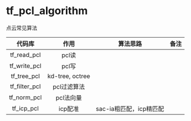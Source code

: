 # tf_pcl_algorithm
点云常见算法

|    代码库     |      作用       |        算法思路         | 备注 |
| :-----------: | :-------------: | :---------------------: | :--: |
|  tf_read_pcl  |      pcl读      |                         |      |
| tf_write_pcl  |      pcl写      |                         |      |
|  tf_tree_pcl  | kd-tree, octree |                         |      |
| tf_filter_pcl |   pcl过滤算法   |                         |      |
|  tf_norm_pcl  |    pcl法向量    |                         |      |
|  tf_icp_pcl   |     icp配准     | sac-ia粗匹配，icp精匹配 |      |

